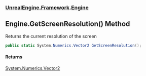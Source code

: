 ### [UnrealEngine.Framework](./UnrealEngine-Framework.md 'UnrealEngine.Framework').[Engine](./Engine.md 'UnrealEngine.Framework.Engine')
## Engine.GetScreenResolution() Method
Returns the current resolution of the screen  
```csharp
public static System.Numerics.Vector2 GetScreenResolution();
```
#### Returns
[System.Numerics.Vector2](https://docs.microsoft.com/en-us/dotnet/api/System.Numerics.Vector2 'System.Numerics.Vector2')  
